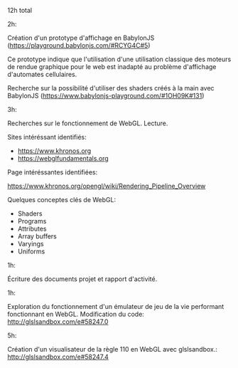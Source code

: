 12h total

2h:

Création d'un prototype d'affichage en BabylonJS
(https://playground.babylonjs.com/#RCYG4C#5)

Ce prototype indique que l'utilisation d'une utilisation classique des moteurs
de rendue graphique pour le web est inadapté au problème d'affichage d'automates
cellulaires.

Recherche sur la possibilité d'utiliser des shaders créés à la main avec
BabylonJS (https://www.babylonjs-playground.com/#1OH09K#131)

3h:

Recherches sur le fonctionnement de WebGL. Lecture.

Sites intéréssant identifiés:

- https://www.khronos.org
- https://webglfundamentals.org

Page intéréssantes identifiées:

https://www.khronos.org/opengl/wiki/Rendering_Pipeline_Overview

Quelques conceptes clés de WebGL:

- Shaders
- Programs
- Attributes
- Array buffers
- Varyings
- Uniforms

1h:

Écriture des documents projet et rapport d'activité.

1h:

Exploration du fonctionnement d'un émulateur de jeu de la vie performant
fonctionnant en WebGL. Modification du code: http://glslsandbox.com/e#58247.0

5h:

Création d'un visualisateur de la règle 110 en WebGL avec glslsandbox.:
http://glslsandbox.com/e#58247.4
